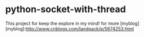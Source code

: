 # python-socket-with-thread
This project for keep the explore in my mind!
for more [myblog]
[myblog]:http://www.cnblogs.com/landpack/p/5674253.html
